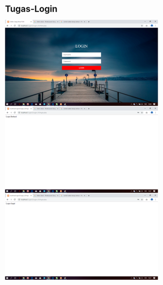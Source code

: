 # Tugas-Login
![alt text](https://github.com/RaflyAmartharizqi/Tugas-Login/blob/master/Hasil%201.png)
![alt text](https://github.com/RaflyAmartharizqi/Tugas-Login/blob/master/Hasil%202%20(Berhasil).png)
![alt text](https://github.com/RaflyAmartharizqi/Tugas-Login/blob/master/Hasil%202%20(Gagal).png)
